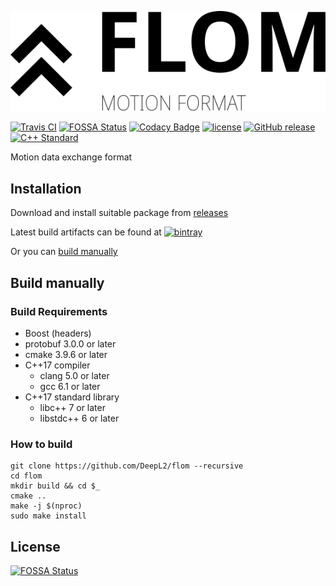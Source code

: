 ![flom](docs/logo.svg)

[![Travis CI](https://img.shields.io/travis/DeepL2/flom.svg?style=flat-square)](https://travis-ci.org/DeepL2/flom)
[![FOSSA Status](https://app.fossa.io/api/projects/git%2Bgithub.com%2FDeepL2%2Fflom.svg?type=small)](https://app.fossa.io/projects/git%2Bgithub.com%2FDeepL2%2Fflom?ref=badge_small)
[![Codacy Badge](https://api.codacy.com/project/badge/Grade/37de359208f14aa5ab2e2a67b170335a)](https://www.codacy.com/app/coord-e/flom?utm_source=github.com&amp;utm_medium=referral&amp;utm_content=DeepL2/flom&amp;utm_campaign=Badge_Grade)
[![license](https://img.shields.io/github/license/DeepL2/flom.svg?style=flat-square)](COPYING)
[![GitHub release](https://img.shields.io/github/release/DeepL2/flom.svg?style=flat-square)](https://github.com/DeepL2/flom/releases)
[![C++ Standard](https://img.shields.io/badge/C%2B%2B-17-brightgreen.svg?style=flat-square)](https://isocpp.org/std/status)

Motion data exchange format

## Installation

Download and install suitable package from [releases](https://github.com/DeepL2/flom/releases)

Latest build artifacts can be found at [![bintray](https://img.shields.io/bintray/v/deepl2/flom/latest.svg)](https://dl.bintray.com/deepl2/flom/)

Or you can [build manually](#build-manually)

## Build manually

### Build Requirements

- Boost (headers)
- protobuf 3.0.0 or later
- cmake 3.9.6 or later
- C++17 compiler
  - clang 5.0 or later
  - gcc 6.1 or later
- C++17 standard library
  - libc++ 7 or later
  - libstdc++ 6 or later

### How to build

```shell
git clone https://github.com/DeepL2/flom --recursive
cd flom
mkdir build && cd $_
cmake ..
make -j $(nproc)
sudo make install
```

## License
[![FOSSA Status](https://app.fossa.io/api/projects/git%2Bgithub.com%2FDeepL2%2Fflom.svg?type=large)](https://app.fossa.io/projects/git%2Bgithub.com%2FDeepL2%2Fflom?ref=badge_large)
